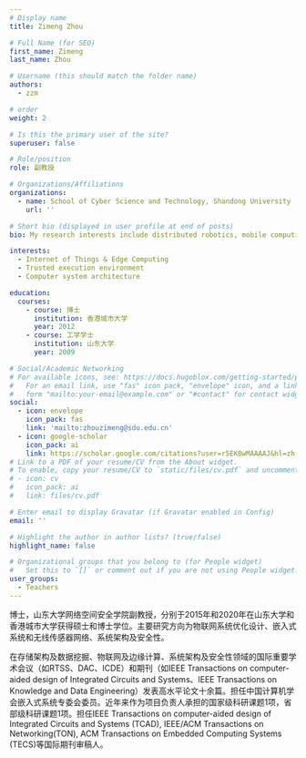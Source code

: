 ```yaml
---
# Display name
title: Zimeng Zhou

# Full Name (for SEO)
first_name: Zimeng
last_name: Zhou

# Username (this should match the folder name)
authors:
  - zzm

# order
weight: 2

# Is this the primary user of the site?
superuser: false

# Role/position
role: 副教授

# Organizations/Affiliations
organizations:
  - name: School of Cyber Science and Technology, Shandong University
    url: ''

# Short bio (displayed in user profile at end of posts)
bio: My research interests include distributed robotics, mobile computing and programmable matter.

interests:
  - Internet of Things & Edge Computing
  - Trusted execution environment
  - Computer system architecture

education:
  courses:
    - course: 博士 
      institution: 香港城市大学
      year: 2012
    - course: 工学学士
      institution: 山东大学
      year: 2009

# Social/Academic Networking
# For available icons, see: https://docs.hugoblox.com/getting-started/page-builder/#icons
#   For an email link, use "fas" icon pack, "envelope" icon, and a link in the
#   form "mailto:your-email@example.com" or "#contact" for contact widget.
social:
  - icon: envelope
    icon_pack: fas
    link: 'mailto:zhouzimeng@sdu.edu.cn'
  - icon: google-scholar
    icon_pack: ai
    link: https://scholar.google.com/citations?user=r5EK8wMAAAAJ&hl=zh-CN&oi=sra
# Link to a PDF of your resume/CV from the About widget.
# To enable, copy your resume/CV to `static/files/cv.pdf` and uncomment the lines below.
# - icon: cv
#   icon_pack: ai
#   link: files/cv.pdf

# Enter email to display Gravatar (if Gravatar enabled in Config)
email: ''

# Highlight the author in author lists? (true/false)
highlight_name: false

# Organizational groups that you belong to (for People widget)
#   Set this to `[]` or comment out if you are not using People widget.
user_groups:
  - Teachers
---
```


博士，山东大学网络空间安全学院副教授，分别于2015年和2020年在山东大学和香港城市大学获得硕士和博士学位。主要研究方向为物联网系统优化设计、嵌入式系统和无线传感器网络、系统架构及安全性。

在存储架构及数据挖掘、物联网及边缘计算、系统架构及安全性领域的国际重要学术会议（如RTSS、DAC、ICDE）和期刊（如IEEE Transactions on computer-aided design of Integrated Circuits and Systems、IEEE Transactions on Knowledge and Data Engineering）发表高水平论文十余篇。担任中国计算机学会嵌入式系统专委会委员。近年来作为项目负责人承担的国家级科研课题1项，省部级科研课题1项。担任IEEE Transactions on computer-aided design of Integrated Circuits and Systems (TCAD), IEEE/ACM Transactions on Networking(TON), ACM Transactions on Embedded Computing Systems (TECS)等国际期刊审稿人。
